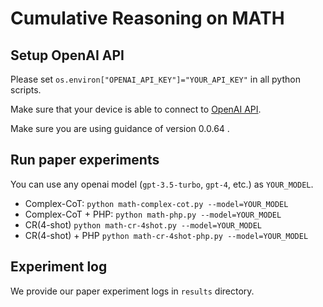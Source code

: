# Cumulative Reasoning on MATH

## Setup OpenAI API

Please set `os.environ["OPENAI_API_KEY"]="YOUR_API_KEY"` in all python scripts.

Make sure that your device is able to connect to [OpenAI API](https://platform.openai.com/docs/api-reference). 

Make sure you are using guidance of version 0.0.64 .

## Run paper experiments

You can use any openai model (`gpt-3.5-turbo`, `gpt-4`, etc.) as `YOUR_MODEL`.
- Complex-CoT:
`python math-complex-cot.py --model=YOUR_MODEL`
- Complex-CoT + PHP:
`python math-php.py --model=YOUR_MODEL`
- CR(4-shot)
`python math-cr-4shot.py --model=YOUR_MODEL`
- CR(4-shot) + PHP
`python math-cr-4shot-php.py --model=YOUR_MODEL`

## Experiment log
We provide our paper experiment logs in `results` directory. 